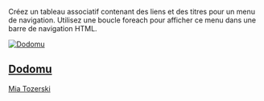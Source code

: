Créez un tableau associatif contenant des liens et des titres pour un menu de navigation. Utilisez une boucle foreach pour afficher ce menu dans une barre de navigation HTML.
<article class="oeuvre">
                <a href="oeuvre-1.html">
                    <img src="img/clark-van-der-beken.png" alt="Dodomu">
                    <h2>Dodomu</h2>
                    <p class="description">Mia Tozerski</p>
                </a>
            </article>